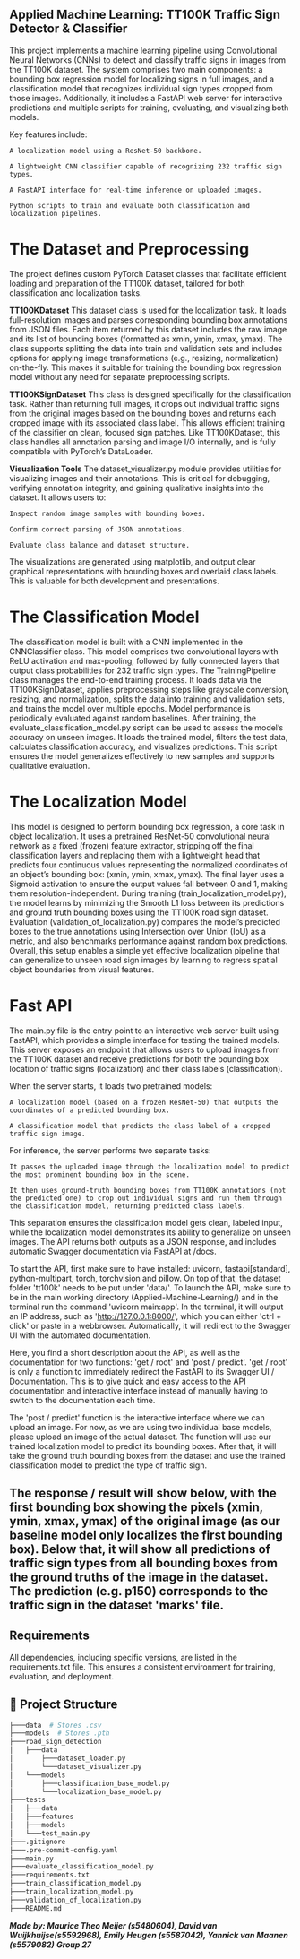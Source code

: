 ## Applied Machine Learning: TT100K Traffic Sign Detector & Classifier

This project implements a machine learning pipeline using Convolutional Neural Networks (CNNs) to detect and classify traffic signs in images from the TT100K dataset. The system comprises two main components: a bounding box regression model for localizing signs in full images, and a classification model that recognizes individual sign types cropped from those images. Additionally, it includes a FastAPI web server for interactive predictions and multiple scripts for training, evaluating, and visualizing both models.

Key features include:

    A localization model using a ResNet-50 backbone.

    A lightweight CNN classifier capable of recognizing 232 traffic sign types.

    A FastAPI interface for real-time inference on uploaded images.

    Python scripts to train and evaluate both classification and localization pipelines.

# The Dataset and Preprocessing
The project defines custom PyTorch Dataset classes that facilitate efficient loading and preparation of the TT100K dataset, tailored for both classification and localization tasks.

**TT100KDataset**
This dataset class is used for the localization task. It loads full-resolution images and parses corresponding bounding box annotations from JSON files. Each item returned by this dataset includes the raw image and its list of bounding boxes (formatted as xmin, ymin, xmax, ymax). The class supports splitting the data into train and validation sets and includes options for applying image transformations (e.g., resizing, normalization) on-the-fly. This makes it suitable for training the bounding box regression model without any need for separate preprocessing scripts.

**TT100KSignDataset**
This class is designed specifically for the classification task. Rather than returning full images, it crops out individual traffic signs from the original images based on the bounding boxes and returns each cropped image with its associated class label. This allows efficient training of the classifier on clean, focused sign patches. Like TT100KDataset, this class handles all annotation parsing and image I/O internally, and is fully compatible with PyTorch’s DataLoader.

**Visualization Tools**
The dataset_visualizer.py module provides utilities for visualizing images and their annotations. This is critical for debugging, verifying annotation integrity, and gaining qualitative insights into the dataset. It allows users to:

    Inspect random image samples with bounding boxes.

    Confirm correct parsing of JSON annotations.

    Evaluate class balance and dataset structure.

The visualizations are generated using matplotlib, and output clear graphical representations with bounding boxes and overlaid class labels. This is valuable for both development and presentations.

# The Classification Model
The classification model is built with a CNN implemented in the CNNClassifier class. This model comprises two convolutional layers with ReLU activation and max-pooling, followed by fully connected layers that output class probabilities for 232 traffic sign types.
The TrainingPipeline class manages the end-to-end training process. It loads data via the TT100KSignDataset, applies preprocessing steps like grayscale conversion, resizing, and normalization, splits the data into training and validation sets, and trains the model over multiple epochs. Model performance is periodically evaluated against random baselines.
After training, the evaluate_classification_model.py script can be used to assess the model’s accuracy on unseen images. It loads the trained model, filters the test data, calculates classification accuracy, and visualizes predictions. This script ensures the model generalizes effectively to new samples and supports qualitative evaluation.

# The Localization Model
This model is designed to perform bounding box regression, a core task in object localization. It uses a pretrained ResNet-50 convolutional neural network as a fixed (frozen) feature extractor, stripping off the final classification layers and replacing them with a lightweight head that predicts four continuous values representing the normalized coordinates of an object’s bounding box: (xmin, ymin, xmax, ymax). The final layer uses a Sigmoid activation to ensure the output values fall between 0 and 1, making them resolution-independent. During training (train_localization_model.py), the model learns by minimizing the Smooth L1 loss between its predictions and ground truth bounding boxes using the TT100K road sign dataset. Evaluation (validation_of_localization.py) compares the model’s predicted boxes to the true annotations using Intersection over Union (IoU) as a metric, and also benchmarks performance against random box predictions. Overall, this setup enables a simple yet effective localization pipeline that can generalize to unseen road sign images by learning to regress spatial object boundaries from visual features.

# Fast API
The main.py file is the entry point to an interactive web server built using FastAPI, which provides a simple interface for testing the trained models. This server exposes an endpoint that allows users to upload images from the TT100K dataset and receive predictions for both the bounding box location of traffic signs (localization) and their class labels (classification).

When the server starts, it loads two pretrained models:

    A localization model (based on a frozen ResNet-50) that outputs the coordinates of a predicted bounding box.

    A classification model that predicts the class label of a cropped traffic sign image.

For inference, the server performs two separate tasks:

    It passes the uploaded image through the localization model to predict the most prominent bounding box in the scene.

    It then uses ground-truth bounding boxes from TT100K annotations (not the predicted one) to crop out individual signs and run them through the classification model, returning predicted class labels.

This separation ensures the classification model gets clean, labeled input, while the localization model demonstrates its ability to generalize on unseen images. The API returns both outputs as a JSON response, and includes automatic Swagger documentation via FastAPI at /docs.

To start the API, first make sure to have installed: uvicorn, fastapi[standard], python-multipart, torch, torchvision and pillow. On top of that, the dataset folder 'tt100k' needs to be put under 'data/'. To launch the API, make sure to be in the main working directory (Applied-Machine-Learning/) and in the terminal run the command 'uvicorn main:app'. In the terminal, it will output an IP address, such as 'http://127.0.0.1:8000/', which you can either 'ctrl + click' or paste in a webbrowser. Automatically, it will redirect to the Swagger UI with the automated documentation. 

Here, you find a short description about the API, as well as the documentation for two functions: 'get / root' and 'post / predict'. 'get / root' is only a function to immediately redirect the FastAPI to its Swagger UI / Documentation. This is to give quick and easy access to the API documentation and interactive interface instead of manually having to switch to the documentation each time. 

The 'post / predict' function is the interactive interface where we can upload an image. For now, as we are using two individual base models, please upload an image of the actual dataset. The function will use our trained localization model to predict its bounding boxes. After that, it will take the ground truth bounding boxes from the dataset and use the trained classification model to predict the type of traffic sign. 

The response / result will show below, with the first bounding box showing the pixels (xmin, ymin, xmax, ymax) of the original image (as our baseline model only localizes the first bounding box). Below that, it will show all predictions of traffic sign types from all bounding boxes from the ground truths of the image in the dataset. The prediction (e.g. p150) corresponds to the traffic sign in the dataset 'marks' file.
---
## Requirements
All dependencies, including specific versions, are listed in the requirements.txt file. This ensures a consistent environment for training, evaluation, and deployment.

## 📁 Project Structure
```bash
├───data  # Stores .csv
├───models  # Stores .pth
├───road_sign_detection
│   ├───data
│       ├───dataset_loader.py
│       └───dataset_visualizer.py
│   └───models
│       ├───classification_base_model.py
│       └───localization_base_model.py
├───tests
│   ├───data
│   ├───features
│   ├───models
│   └───test_main.py
├───.gitignore
├───.pre-commit-config.yaml
├───main.py
├───evaluate_classification_model.py
├───requirements.txt
├───train_classification_model.py
├───train_localization_model.py
├───validation_of_localization.py
├───README.md
```
***Made by: Maurice Theo Meijer (s5480604), David van Wuijkhuijse(s5592968), Emily Heugen (s5587042), Yannick van Maanen (s5579082)***
        ***Group 27***